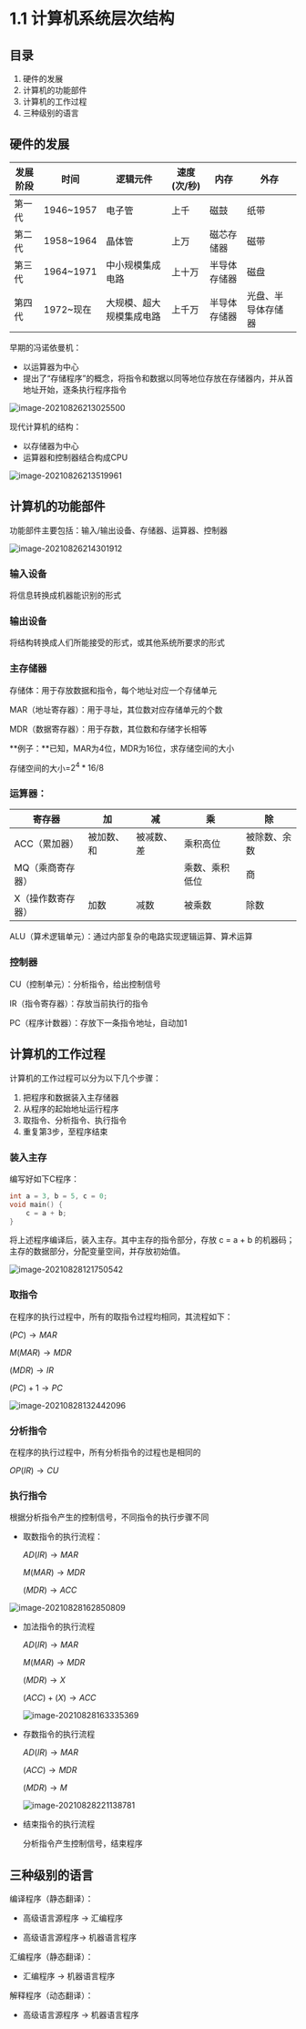 # 1.1 计算机系统层次结构

## 目录

1. 硬件的发展
2. 计算机的功能部件
4. 计算机的工作过程
4. 三种级别的语言



## 硬件的发展

| 发展阶段 | 时间      | 逻辑元件                 | 速度(次/秒) | 内存         | 外存               |
| -------- | --------- | ------------------------ | ----------- | ------------ | ------------------ |
| 第一代   | 1946~1957 | 电子管                   | 上千        | 磁鼓         | 纸带               |
| 第二代   | 1958~1964 | 晶体管                   | 上万        | 磁芯存储器   | 磁带               |
| 第三代   | 1964~1971 | 中小规模集成电路         | 上十万      | 半导体存储器 | 磁盘               |
| 第四代   | 1972~现在 | 大规模、超大规模集成电路 | 上千万      | 半导体存储器 | 光盘、半导体存储器 |



早期的冯诺依曼机：

* 以运算器为中心
* 提出了“存储程序”的概念，将指令和数据以同等地位存放在存储器内，并从首地址开始，逐条执行程序指令

![image-20210826213025500](image-20210826213025500.png)

现代计算机的结构：

* 以存储器为中心
* 运算器和控制器结合构成CPU

![image-20210826213519961](image-20210826213519961.png)

## 计算机的功能部件

功能部件主要包括：输入/输出设备、存储器、运算器、控制器

![image-20210826214301912](image-20210826214301912.png)

### 输入设备

将信息转换成机器能识别的形式

### 输出设备

将结构转换成人们所能接受的形式，或其他系统所要求的形式

### 主存储器

存储体：用于存放数据和指令，每个地址对应一个存储单元

MAR（地址寄存器）：用于寻址，其位数对应存储单元的个数

MDR（数据寄存器）：用于存数，其位数和存储字长相等



**例子：**已知，MAR为4位，MDR为16位，求存储空间的大小

存储空间的大小=$2^4 * 16 / 8$



### 运算器：

| 寄存器            | 加         | 减         | 乘             | 除           |
| ----------------- | ---------- | ---------- | -------------- | ------------ |
| ACC（累加器）     | 被加数、和 | 被减数、差 | 乘积高位       | 被除数、余数 |
| MQ（乘商寄存器）  |            |            | 乘数、乘积低位 | 商           |
| X（操作数寄存器） | 加数       | 减数       | 被乘数         | 除数         |

ALU（算术逻辑单元）：通过内部复杂的电路实现逻辑运算、算术运算



### 控制器

CU（控制单元）：分析指令，给出控制信号

IR（指令寄存器）：存放当前执行的指令

PC（程序计数器）：存放下一条指令地址，自动加1



## 计算机的工作过程

计算机的工作过程可以分为以下几个步骤：

1. 把程序和数据装入主存储器
2. 从程序的起始地址运行程序
3. 取指令、分析指令、执行指令
4. 重复第3步，至程序结束



### 装入主存

编写好如下C程序：

```c
int a = 3, b = 5, c = 0;
void main() {
    c = a + b;
}
```

将上述程序编译后，装入主存。其中主存的指令部分，存放 c = a + b 的机器码；主存的数据部分，分配变量空间，并存放初始值。

![image-20210828121750542](image-20210828121750542.png)



### 取指令

在程序的执行过程中，所有的取指令过程均相同，其流程如下：

$(PC) \rightarrow MAR$

$M(MAR) \rightarrow MDR$

$(MDR) \rightarrow IR$

$(PC) + 1 \rightarrow PC$

![image-20210828132442096](image-20210828132442096.png)



### 分析指令

在程序的执行过程中，所有分析指令的过程也是相同的

$OP(IR) \rightarrow CU$



### 执行指令

根据分析指令产生的控制信号，不同指令的执行步骤不同

* 取数指令的执行流程：

  $AD(IR) \rightarrow MAR$

  $M(MAR) \rightarrow MDR$

  $(MDR) \rightarrow ACC$

![image-20210828162850809](image-20210828162850809.png)



* 加法指令的执行流程

  $AD(IR) \rightarrow MAR$

  $M(MAR) \rightarrow MDR$

  $(MDR) \rightarrow X$

  $(ACC) + (X) \rightarrow ACC$

  ![image-20210828163335369](image-20210828163335369.png)

  

* 存数指令的执行流程

  $AD(IR) \rightarrow MAR$

  $(ACC) \rightarrow MDR$

  $(MDR) \rightarrow M$

  ![image-20210828221138781](image-20210828221138781.png)



* 结束指令的执行流程

  分析指令产生控制信号，结束程序



## 三种级别的语言

编译程序（静态翻译）：

* 高级语言源程序 -> 汇编程序

* 高级语言源程序-> 机器语言程序

汇编程序（静态翻译）：

* 汇编程序 -> 机器语言程序

解释程序（动态翻译）：

* 高级语言源程序 -> 机器语言程序

